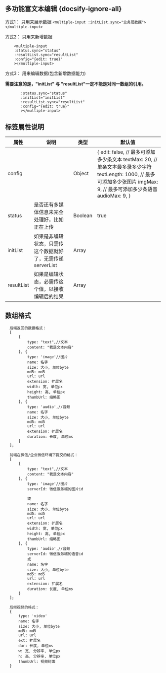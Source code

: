 ## 多功能富文本编辑 {docsify-ignore-all}

方式1： 只用来展示数据
``<multiple-input :initList.sync="业务层数据"></multiple-input>``
    
方式2： 只用来新增数据
```
    <multiple-input 
    :status.sync="status" 
    :resultList.sync="resultList"
    :config="{edit: true}"
    ></multiple-input>
```

方式3： 用来编辑数据(包含新增数据能力)

**需要注意的是，"initList" 与 "resultList"一定不能是对同一数组的引用。**

 ```   <multiple-input 
        :status.sync="status" 
        :initList="initList"
        :resultList.sync="resultList"
        :config="{edit: true}"
        ></multiple-input>
  ```


## 标签属性说明

| 属性 | 说明 | 类型 | 默认值 |
| --- | --- | --- | --- |
| config |  | Object | {            edit: false,            // 最多可添加多少条文本            textMax: 20,            // 单条文本最多录多少字符            textLength: 1000,            // 最多可添加多少张图片             imgMax: 9,            // 最多可添加多少条语音           audioMax: 9,        }   |
| status | 是否还有多媒体信息未完全处理好，比如正在上传 | Boolean |  true  |
| initList | 如果是非编辑状态，只需传这个数据就好了，无需传递serverList | Array |  |   
| resultList | 如果是编辑状态，必需传这个值，以接收编辑后的结果 | Array |  |   


##  数组格式
  ```
    后端返回的数据格式：
    [
        {
            type: "text",//文本
            content: "我是文本内容"
        }, {
            type: 'image'//图片
            name: 名字
            size: 大小, 单位byte
            md5: md5
            url: url
            extension: 扩展名
            width: 宽, 单位px
            height: 高, 单位px
            thumbUrl: 缩略图
        }, {
            type: 'audio',//音频
            name: 名字
            size: 大小, 单位byte
            md5: md5
            url: url
            extension: 扩展名
            duration: 长度, 单位ms
        }
    ]; 
    
    前端在微信/企业微信环境下提交的格式：
    [
        {
            type: "text",//文本
            content: "我是文本内容"
        }, {
            type: 'image'//图片
            serverId: 微信服务端的图片id

            或
            name: 名字
            size: 大小, 单位byte
            md5: md5
            url: url
            extension: 扩展名
            width: 宽, 单位px
            height: 高, 单位px
            thumbUrl: 缩略图
        }, {
            type: 'audio',//音频
            serverId: 微信服务端的语音id
            或
            name: 名字
            size: 大小, 单位byte
            md5: md5
            url: url
            extension: 扩展名
            duration: 长度, 单位ms
        }
    ];

    后继视频的格式：
    {
        type: 'video'
        name: 名字
        size: 大小, 单位byte
        md5: md5
        url: url
        ext: 扩展名
        dur: 长度, 单位ms
        w: 宽, 分辨率, 单位px
        h: 高, 分辨率, 单位px
        thumbUrl: 视频封面
    }
  ```